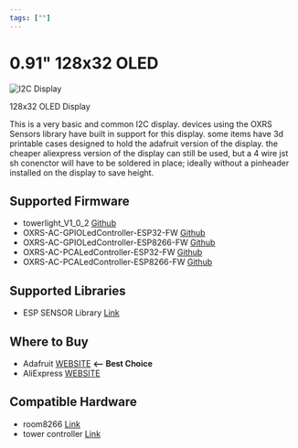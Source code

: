 ```yaml
---
tags: [""]
---
```


# 0.91" 128x32 OLED

<!-- Board Image -->
![I2C Display](/images/addons/128x32-oled.jpg)

<!-- Board Description -->
128x32 OLED Display

This is a very basic and common I2C display. devices using the OXRS Sensors library have built in support for this display. some items have 3d printable cases designed to hold the adafruit version of the display. the cheaper aliexpress version of the display can still be used, but a 4 wire jst sh conenctor will have to be soldered in place; ideally without a pinheader installed on the display to save height.

## Supported Firmware
<!-- - OXRS-SHA-StateController-ESP32-FW  [Github](https://github.com/SuperHouse/OXRS-SHA-StateController-ESP32-FW) -->
- towerlight_V1_0_2 [Github](https://github.com/austinscreations/Tower-Controller/tree/main/version%203/code)
- OXRS-AC-GPIOLedController-ESP32-FW [Github](https://github.com/austinscreations/OXRS-AC-GPIOLedController-ESP32-FW)
- OXRS-AC-GPIOLedController-ESP8266-FW [Github](https://github.com/austinscreations/OXRS-AC-GPIOLedController-ESP8266-FW)
- OXRS-AC-PCALedController-ESP32-FW [Github](https://github.com/austinscreations/OXRS-AC-PCALedController-ESP32-FW)
- OXRS-AC-PCALedController-ESP8266-FW [Github](https://github.com/austinscreations/OXRS-AC-PCALedController-ESP8266-FW)


## Supported Libraries
- ESP SENSOR Library  [Link](/docs/libraries/esp-sensor-library.md)


## Where to Buy
- Adafruit [WEBSITE](https://www.adafruit.com/product/4440) **<-- Best Choice**
- AliExpress [WEBSITE](https://www.aliexpress.com/item/32672229793.html)

<!-- ## FAQs
:::
TODO - to supply some FAQ's
::: -->

## Compatible Hardware
- room8266  [Link](/docs/hardware/controllers/rack32.md)
- tower controller [Link](/docs/addons/accessibility/ac-tower-controller.md)
